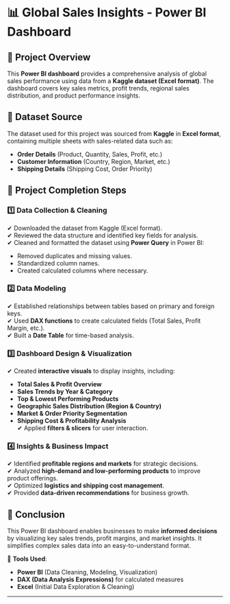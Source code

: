 # 📊 Global Sales Insights - Power BI Dashboard  

## 📌 Project Overview  
This **Power BI dashboard** provides a comprehensive analysis of global sales performance using data from a **Kaggle dataset (Excel format)**. The dashboard covers key sales metrics, profit trends, regional sales distribution, and product performance insights.  

## 📂 **Dataset Source**  
The dataset used for this project was sourced from **Kaggle** in **Excel format**, containing multiple sheets with sales-related data such as:  
- **Order Details** (Product, Quantity, Sales, Profit, etc.)  
- **Customer Information** (Country, Region, Market, etc.)  
- **Shipping Details** (Shipping Cost, Order Priority)  

## 🔹 **Project Completion Steps**  

### **1️⃣ Data Collection & Cleaning**  
✔ Downloaded the dataset from Kaggle (Excel format).  
✔ Reviewed the data structure and identified key fields for analysis.  
✔ Cleaned and formatted the dataset using **Power Query** in Power BI:  
   - Removed duplicates and missing values.  
   - Standardized column names.  
   - Created calculated columns where necessary.  

### **2️⃣ Data Modeling**  
✔ Established relationships between tables based on primary and foreign keys.  
✔ Used **DAX functions** to create calculated fields (Total Sales, Profit Margin, etc.).  
✔ Built a **Date Table** for time-based analysis.  

### **3️⃣ Dashboard Design & Visualization**  
✔ Created **interactive visuals** to display insights, including:  
   - **Total Sales & Profit Overview**  
   - **Sales Trends by Year & Category**  
   - **Top & Lowest Performing Products**  
   - **Geographic Sales Distribution (Region & Country)**  
   - **Market & Order Priority Segmentation**  
   - **Shipping Cost & Profitability Analysis**  
✔ Applied **filters & slicers** for user interaction.  

### **4️⃣ Insights & Business Impact**  
✔ Identified **profitable regions and markets** for strategic decisions.  
✔ Analyzed **high-demand and low-performing products** to improve product offerings.  
✔ Optimized **logistics and shipping cost management**.  
✔ Provided **data-driven recommendations** for business growth.  

## 🚀 **Conclusion**  
This Power BI dashboard enables businesses to make **informed decisions** by visualizing key sales trends, profit margins, and market insights. It simplifies complex sales data into an easy-to-understand format.  

🔹 **Tools Used**:  
- **Power BI** (Data Cleaning, Modeling, Visualization)  
- **DAX (Data Analysis Expressions)** for calculated measures  
- **Excel** (Initial Data Exploration & Cleaning)  

---

